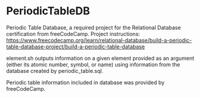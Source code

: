 # PeriodicTableDB

Periodic Table Database, a required project for the Relational Database certification from freeCodeCamp. Project instructions: https://www.freecodecamp.org/learn/relational-database/build-a-periodic-table-database-project/build-a-periodic-table-database

element.sh outputs information on a given element provided as an argument (either its atomic number, symbol, or name) using information from the database created by periodic_table.sql.

Periodic table information included in database was provided by freeCodeCamp.
